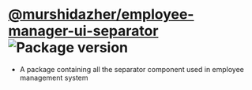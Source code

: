 # [@murshidazher/employee-manager-ui-separator](https://github.com/murshidazher/employee-manager-ui/tree/main/packages/separator) ![Package version](https://img.shields.io/github/package-json/v/murshidazher/employee-manager-ui?filename=packages%2Fseparator%2Fpackage.json\&label=%20\&color=0080FF)

- A package containing all the separator component used in employee management system
